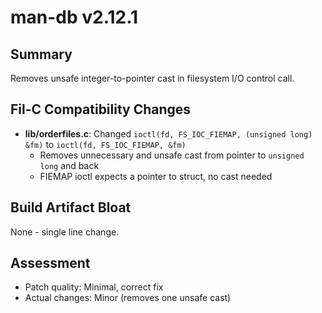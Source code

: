 # man-db v2.12.1

## Summary
Removes unsafe integer-to-pointer cast in filesystem I/O control call.

## Fil-C Compatibility Changes
- **lib/orderfiles.c**: Changed `ioctl(fd, FS_IOC_FIEMAP, (unsigned long) &fm)` to `ioctl(fd, FS_IOC_FIEMAP, &fm)`
  - Removes unnecessary and unsafe cast from pointer to `unsigned long` and back
  - FIEMAP ioctl expects a pointer to struct, no cast needed

## Build Artifact Bloat
None - single line change.

## Assessment
- Patch quality: Minimal, correct fix
- Actual changes: Minor (removes one unsafe cast)
